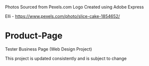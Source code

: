 Photos Sourced from Pexels.com Logo Created using Adobe Express

Elli - https://www.pexels.com/photo/slice-cake-1854652/
# Product-Page
Tester Business Page (Web Design Project)

This project is updated consistently and is subject to change
